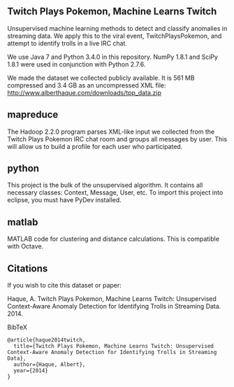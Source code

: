 Twitch Plays Pokemon, Machine Learns Twitch
--------

Unsupervised machine learning methods to detect and classify anomalies in streaming data. We apply this to the viral event, TwitchPlaysPokemon, and attempt to identify trolls in a live IRC chat.

We use Java 7 and Python 3.4.0 in this repository. NumPy 1.8.1 and SciPy 1.8.1 were used in conjunction with Python 2.7.6.

We made the dataset we collected publicly available. It is 561 MB compressed and 3.4 GB as an uncompressed XML file:
http://www.alberthaque.com/downloads/tpp_data.zip


mapreduce
--------
The Hadoop 2.2.0 program parses XML-like input we collected from the Twitch Plays Pokemon IRC chat room and groups all messages by user. This will allow us to build a profile for each user who participated.

python
--------
This project is the bulk of the unsupervised algorithm. It contains all necessary classes: Context, Message, User, etc. To import this project into eclipse, you must have PyDev installed.

matlab
--------
MATLAB code for clustering and distance calculations. This is compatible with Octave.


Citations
--------
If you wish to cite this dataset or paper:

Haque, A. Twitch Plays Pokemon, Machine Learns Twitch: Unsupervised Context-Aware Anomaly Detection for Identifying Trolls in Streaming Data. 2014.

BibTeX
```
@article{haque2014twitch,
  title={Twitch Plays Pokemon, Machine Learns Twitch: Unsupervised Context-Aware Anomaly Detection for Identifying Trolls in Streaming Data},
  author={Haque, Albert},
  year={2014}
}
```